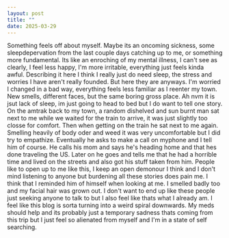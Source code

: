 ```yaml
---
layout: post
title: ""
date: 2025-03-29
---
```


Something feels off about myself. Maybe its an oncoming sickness, some sleepdepervation from the last couple days catching up to me, or something more fundamental. Its like an enroching of my mental illness, I can't see as clearly, I feel less happy, I'm more irritable, everything just feels kinda awful. Describing it here I think I really just do need sleep, the stress and worries I have aren't really founded. But here they are anyways. I'm worried I changed in a bad way, everything feels less familiar as I reenter my town. New smells, different faces, but the same boring gross place. Ah nvm it is jsut lack of sleep, im just going to head to bed but I do want to tell one story. On the amtrak back to my town, a random dishelved and sun burnt man sat next to me while we waited for the train to arrive, it was just slightly too closse for comfort. Then when getting on the train he sat next to me again. Smelling heavily of body oder and weed it was very uncomfortable but I did try to empathize. Eventually he asks to make a call on myphone and I tell him of course. He calls his mom and says he's heading home and that hes done traveling the US. Later on he goes and tells me that he had a horrible time and lived on the streets and also got his stuff taken from him. People like to open up to me like this, I keep an open demonour I think and I don't mind listening to anyone but burdening all these stories does pain me. I think that I reminded him of himself when looking at me. I smelled badly too and my facial hair was grown out. I don't want to end up like these people just seeking anyone to talk to but I also feel like thats what I already am. I feel like this blog is sorta turning into a weird spiral downwards. My meds should help and its probably just a temporary sadness thats coming from this trip but I just feel so alienated from myself and I'm in a state of self searching. 
